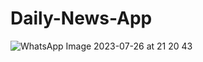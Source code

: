 # Daily-News-App
![WhatsApp Image 2023-07-26 at 21 20 43](https://github.com/yashginoya/Daily-News-App/assets/86869698/34b5eb28-cc41-4dfc-970f-b9e6db1808a1 )
